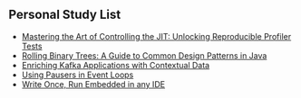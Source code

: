 ## Personal Study List
<!-- BLOG-POST-LIST:START -->
- [Mastering the Art of Controlling the JIT: Unlocking Reproducible Profiler Tests](https://foojay.io/today/mastering-the-art-of-controlling-the-jit-unlocking-reproducible-profiler-tests/)
- [Rolling Binary Trees: A Guide to Common Design Patterns in Java](https://foojay.io/today/rolling-binary-trees-a-guide-to-common-design-patterns-in-java/)
- [Enriching Kafka Applications with Contextual Data](https://foojay.io/today/enriching-kafka-applications-with-contextual-data/)
- [Using Pausers in Event Loops](https://foojay.io/today/using-pausers-in-event-loops/)
- [Write Once, Run Embedded in any IDE](https://foojay.io/today/write-once-run-embedded-in-any-ide/)
<!-- BLOG-POST-LIST:END -->  
